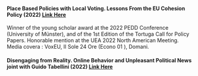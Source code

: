 #### Place Based Policies with Local Voting. Lessons From the EU Cohesion Policy <span>(2022)</span> <a href="/">Link Here</a>
Winner of the young scholar award at the 2022 PEDD Conference (University of Münster), and of the 1st Edition of the Tortuga Call for Policy Papers. Honorable mention at the UEA 2022 North American Meeting. Media covera : VoxEU, II Sole 24 Ore (Econo 01 ), Domani.

#### Disengaging from Reality. Online Behavior and Unpleasant Political News <span>joint with Guido Tabellini (2022)</span> <a href="/">Link Here</a>